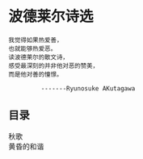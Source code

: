 # 波德莱尔诗选 

    我觉得如果热爱善，
    也就能够热爱恶。
    读波德莱尔的散文诗，
    感受最深刻的并非他对恶的赞美，
    而是他对善的憧憬。

             -------Ryunosuke AKutagawa
             
             
## 目录

<a herf="秋歌.html">秋歌
</br>
<a herf="黄昏的和谐.html">黄昏的和谐
